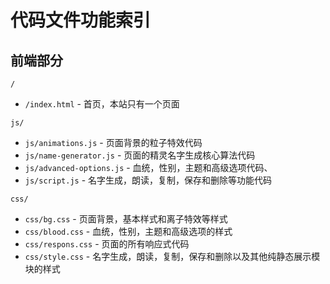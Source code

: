 # 代码文件功能索引

## 前端部分

`/`
- `/index.html`     - 首页，本站只有一个页面

`js/`

- `js/animations.js`     - 页面背景的粒子特效代码
- `js/name-generator.js`     - 页面的精灵名字生成核心算法代码
- `js/advanced-options.js`    - 血统，性别，主题和高级选项代码、
- `js/script.js`            - 名字生成，朗读，复制，保存和删除等功能代码

`css/`
- `css/bg.css`              - 页面背景，基本样式和离子特效等样式
- `css/blood.css`            - 血统，性别，主题和高级选项的样式
- `css/respons.css`              - 页面的所有响应式代码
- `css/style.css`           - 名字生成，朗读，复制，保存和删除以及其他纯静态展示模块的样式

